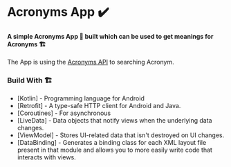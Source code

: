 # Acronyms App ✔️

#### A simple Acronyms App 📱 built which can be used to get meanings for Acronyms 🏗

The App is using the [Acronyms API](http://www.nactem.ac.uk/software/acromine/rest.html) to searching Acronym.

### Build With 🏗️
- [Kotlin] - Programming language for Android
- [Retrofit] -  A type-safe HTTP client for Android and Java.
- [Coroutines] - For asynchronous
- [LiveData] - Data objects that notify views when the underlying data changes.
- [ViewModel] - Stores UI-related data that isn't destroyed on UI changes.
- [DataBinding] - Generates a binding class for each XML layout file present in that module and allows you to more easily write code that interacts with views.